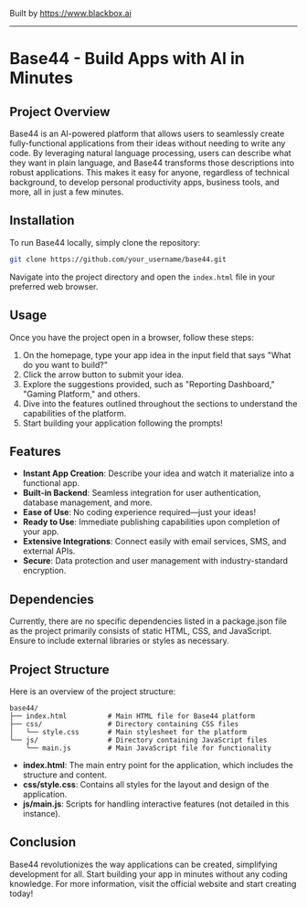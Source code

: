 
Built by https://www.blackbox.ai

---

# Base44 - Build Apps with AI in Minutes

## Project Overview
Base44 is an AI-powered platform that allows users to seamlessly create fully-functional applications from their ideas without needing to write any code. By leveraging natural language processing, users can describe what they want in plain language, and Base44 transforms those descriptions into robust applications. This makes it easy for anyone, regardless of technical background, to develop personal productivity apps, business tools, and more, all in just a few minutes.

## Installation
To run Base44 locally, simply clone the repository:

```bash
git clone https://github.com/your_username/base44.git
```

Navigate into the project directory and open the `index.html` file in your preferred web browser.

## Usage
Once you have the project open in a browser, follow these steps:
1. On the homepage, type your app idea in the input field that says "What do you want to build?"
2. Click the arrow button to submit your idea.
3. Explore the suggestions provided, such as "Reporting Dashboard," "Gaming Platform," and others.
4. Dive into the features outlined throughout the sections to understand the capabilities of the platform.
5. Start building your application following the prompts!

## Features
- **Instant App Creation**: Describe your idea and watch it materialize into a functional app.
- **Built-in Backend**: Seamless integration for user authentication, database management, and more.
- **Ease of Use**: No coding experience required—just your ideas!
- **Ready to Use**: Immediate publishing capabilities upon completion of your app.
- **Extensive Integrations**: Connect easily with email services, SMS, and external APIs.
- **Secure**: Data protection and user management with industry-standard encryption.

## Dependencies
Currently, there are no specific dependencies listed in a package.json file as the project primarily consists of static HTML, CSS, and JavaScript. Ensure to include external libraries or styles as necessary.

## Project Structure
Here is an overview of the project structure:

```
base44/
├── index.html          # Main HTML file for Base44 platform
├── css/                # Directory containing CSS files
│   └── style.css       # Main stylesheet for the platform
└── js/                 # Directory containing JavaScript files
    └── main.js         # Main JavaScript file for functionality
```

- **index.html**: The main entry point for the application, which includes the structure and content.
- **css/style.css**: Contains all styles for the layout and design of the application.
- **js/main.js**: Scripts for handling interactive features (not detailed in this instance).

## Conclusion
Base44 revolutionizes the way applications can be created, simplifying development for all. Start building your app in minutes without any coding knowledge. For more information, visit the official website and start creating today!